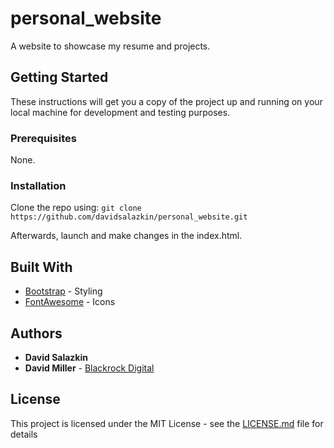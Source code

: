 # personal_website

A website to showcase my resume and projects.

## Getting Started

These instructions will get you a copy of the project up and running on your local machine for development and testing purposes.

### Prerequisites

None.

### Installation

Clone the repo using: ``` git clone https://github.com/davidsalazkin/personal_website.git ```

Afterwards, launch and make changes in the index.html.

## Built With

* [Bootstrap](https://getbootstrap.com/) - Styling
* [FontAwesome](https://fontawesome.com/) - Icons

## Authors

* **David Salazkin**
* **David Miller** - [Blackrock Digital](https://github.com/BlackrockDigital)

## License

This project is licensed under the MIT License - see the [LICENSE.md](LICENSE.md) file for details
